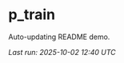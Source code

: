 # p_train

Auto-updating README demo.

<!--START_SECTION:status-->
_Last run: 2025-10-02 12:40 UTC_
<!--END_SECTION:status-->





















































































































































































































































































































































































































































































































































































































































































































































































































































































































































































































